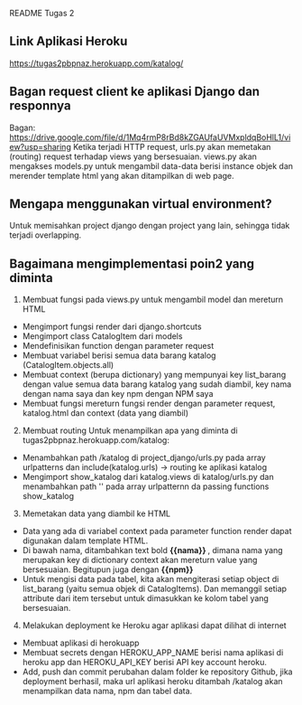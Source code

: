 README Tugas 2
## Link Aplikasi Heroku
https://tugas2pbpnaz.herokuapp.com/katalog/

## Bagan request client ke aplikasi Django dan responnya
Bagan: https://drive.google.com/file/d/1Mq4rmP8rBd8kZGAUfaUVMxpldqBoHlL1/view?usp=sharing
Ketika terjadi HTTP request, urls.py akan memetakan (routing) request terhadap views yang bersesuaian. views.py akan mengakses models.py untuk mengambil data-data berisi instance objek dan merender template html yang akan ditampilkan di web page.

## Mengapa menggunakan virtual environment?
Untuk memisahkan project django dengan project yang lain, sehingga tidak terjadi overlapping.

## Bagaimana mengimplementasi poin2 yang diminta
1. Membuat fungsi pada views.py untuk mengambil model dan mereturn HTML
- Mengimport fungsi render dari django.shortcuts
- Mengimport class CatalogItem dari models
- Mendefinisikan function dengan parameter request
- Membuat variabel berisi semua data barang katalog (CatalogItem.objects.all)
- Membuat context (berupa dictionary) yang mempunyai key list_barang dengan value semua data barang katalog yang sudah diambil, key nama dengan nama saya dan key npm dengan NPM saya
- Membuat fungsi mereturn fungsi render dengan parameter request, katalog.html dan context (data yang diambil)

2. Membuat routing
Untuk menampilkan apa yang diminta di tugas2pbpnaz.herokuapp.com/katalog:
- Menambahkan path /katalog di project_django/urls.py pada array urlpatterns dan include(katalog.urls) -> routing ke aplikasi katalog
- Mengimport show_katalog dari katalog.views di katalog/urls.py dan menambahkan path ''  pada array urlpatternn da passing functions show_katalog

3. Memetakan data yang diambil ke HTML
- Data yang ada di variabel context pada parameter function render dapat digunakan dalam template HTML. 
- Di bawah nama, ditambahkan text bold <b> {{nama}} </b>, dimana nama yang merupakan key di dictionary context akan mereturn value yang bersesuaian. Begitupun juga dengan <b> {{npm}} </b>
- Untuk mengisi data pada tabel, kita akan mengiterasi setiap object di list_barang (yaitu semua objek di CatalogItems). Dan memanggil setiap attribute dari item tersebut untuk dimasukkan ke kolom tabel yang bersesuaian.

4. Melakukan deployment ke Heroku agar aplikasi dapat dilihat di internet
- Membuat aplikasi di herokuapp
- Membuat secrets dengan HEROKU_APP_NAME berisi nama aplikasi di heroku app dan HEROKU_API_KEY berisi API key account heroku.
- Add, push dan commit perubahan dalam folder ke repository Github, jika deployment berhasil, maka url aplikasi heroku ditambah /katalog akan menampilkan data nama, npm dan tabel data. 